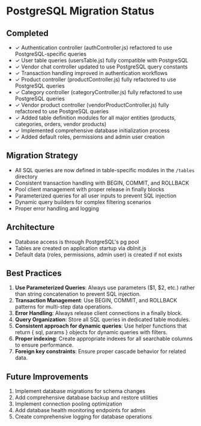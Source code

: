 # PostgreSQL Migration Status

## Completed
- ✓ Authentication controller (authController.js) refactored to use PostgreSQL-specific queries
- ✓ User table queries (usersTable.js) fully compatible with PostgreSQL
- ✓ Vendor chat controller updated to use PostgreSQL query constants
- ✓ Transaction handling improved in authentication workflows
- ✓ Product controller (productController.js) fully refactored to use PostgreSQL queries
- ✓ Category controller (categoryController.js) fully refactored to use PostgreSQL queries
- ✓ Vendor product controller (vendorProductController.js) fully refactored to use PostgreSQL queries
- ✓ Added table definition modules for all major entities (products, categories, orders, vendor products)
- ✓ Implemented comprehensive database initialization process
- ✓ Added default roles, permissions and admin user creation

## Migration Strategy
- All SQL queries are now defined in table-specific modules in the `/tables` directory
- Consistent transaction handling with BEGIN, COMMIT, and ROLLBACK
- Pool client management with proper release in finally blocks
- Parameterized queries for all user inputs to prevent SQL injection
- Dynamic query builders for complex filtering scenarios
- Proper error handling and logging

## Architecture
- Database access is through PostgreSQL's pg pool
- Tables are created on application startup via dbInit.js
- Default data (roles, permissions, admin user) is created if not exists

## Best Practices
1. **Use Parameterized Queries**: Always use parameters ($1, $2, etc.) rather than string concatenation to prevent SQL injection.
2. **Transaction Management**: Use BEGIN, COMMIT, and ROLLBACK patterns for multi-step data operations.
3. **Error Handling**: Always release client connections in a finally block.
4. **Query Organization**: Store all SQL queries in dedicated table modules.
5. **Consistent approach for dynamic queries**: Use helper functions that return { sql, params } objects for dynamic queries with filters.
6. **Proper indexing**: Create appropriate indexes for all searchable columns to ensure performance.
7. **Foreign key constraints**: Ensure proper cascade behavior for related data.

## Future Improvements
1. Implement database migrations for schema changes
2. Add comprehensive database backup and restore utilities
3. Implement connection pooling optimization
4. Add database health monitoring endpoints for admin
5. Create comprehensive logging for database operations
